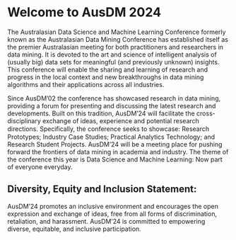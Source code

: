 # Welcome to AusDM 2024

The Australasian Data Science and Machine Learning Conference formerly known as the Australasian Data Mining Conference has established itself as the premier Australasian meeting for both practitioners and researchers in data mining. It is devoted to the art and science of intelligent analysis of (usually big) data sets for meaningful (and previously unknown) insights. This conference will enable the sharing and learning of research and progress in the local context and new breakthroughs in data mining algorithms and their applications across all industries.                                                


Since AusDM’02 the conference has showcased research in data mining, providing a forum for presenting and discussing the latest research and developments. Built on this tradition, AusDM’24 will facilitate the cross-disciplinary exchange of ideas, experience and potential research directions. Speciﬁcally, the conference seeks to showcase: Research Prototypes; Industry Case Studies; Practical Analytics Technology; and Research Student Projects. AusDM’24 will be a meeting place for pushing forward the frontiers of data mining in academia and industry. The theme of the conference this year is Data Science and Machine Learning: Now part of everyone everyday.                                           


## Diversity, Equity and Inclusion Statement:

AusDM’24 promotes an inclusive environment and encourages the open expression and exchange of ideas, free from all forms of discrimination, retaliation, and harassment. AusDM’24 is committed to empowering diverse, equitable, and inclusive participation.                                                                  

